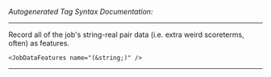 _Autogenerated Tag Syntax Documentation:_

---
Record all of the job's string-real pair data (i.e. extra weird scoreterms, often) as features.

```
<JobDataFeatures name="(&string;)" />
```



---
